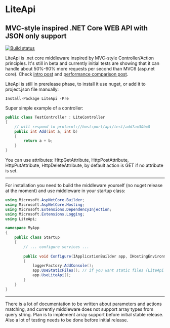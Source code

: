 # LiteApi

## MVC-style inspired .NET Core WEB API with JSON only support

[![Build status](https://ci.appveyor.com/api/projects/status/5crmsp0tfgduwcvo?svg=true)](https://ci.appveyor.com/project/ProjectMona/liteapi)

LiteApi is .net core middleware inspired by MVC-style Controller/Action principles.
It's still in beta and currently initial tests are showing that it can handle about 50%-90%
more requests per second than MVC6 (asp.net core). Check [intro post](http://stanacev.com/2016/09/06/liteapi-alternative-web-api-net-core-middleware-intro/) and [performance comparison post](http://stanacev.com/2016/09/08/liteapi-performance-comparison/).

LiteApi is still in prerelease phase, to install it use nuget, or add it to project.json file manually:

```
Install-Package LiteApi -Pre
```

Super simple example of a controller:

``` cs
public class TestController : LiteController
{
    // will respond to protocol://host:port/api/test/add?a=3&b=8
    public int Add(int a, int b)
    {
        return a + b;
    }
}
``` 

You can use attributes: HttpGetAttribute, HttpPostAttribute, HttpPutAttribute, 
HttpDeleteAttribute, by default action is GET if no attribute is set.

---

For installation you need to build the middleware yourself (no nuget release at the moment)
and use middleware in your startup class:

``` cs
using Microsoft.AspNetCore.Builder;
using Microsoft.AspNetCore.Hosting;
using Microsoft.Extensions.DependencyInjection;
using Microsoft.Extensions.Logging;
using LiteApi;

namespace MyApp
{
    public class Startup
    {
        // ... configure services ...
        
        public void Configure(IApplicationBuilder app, IHostingEnvironment env, ILoggerFactory loggerFactory)
        {
            loggerFactory.AddConsole();
            app.UseStaticFiles(); // if you want static files (LiteApi does not support static files by itself)
            app.UseLiteApi();
        }
    }
}
```

---

There is a lot of documentation to be written about parameters and actions matching,
and currently middleware does not support array types from query string. Plan is to
implement array support before initial stable release. Also a lot of testing needs to
be done before initial release.
